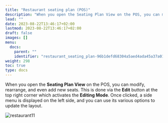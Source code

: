 ```yaml
---
title: "Restaurant seating plan (POS)"
description: "When you open the Seating Plan View on the POS, you can modify, rearrange, and even add new seats. "
lead: ""
date: 2023-08-22T13:46:17+02:00
lastmod: 2023-08-22T13:46:17+02:00
draft: false
images: []
menu:
  docs:
    parent: ""
    identifier: "restaurant_seating_plan-96b1defd68304a5aed4ada45a37a018b"
weight: 298
toc: true
type: docs
---
```

When you open the **Seating Plan View** on the POS, you can modify, rearrange, and even add new seats. This is done via the **Edit** button at the top right corner which activates the **Editing Mode**. Once clicked, a side menu is displayed on the left side, and you can use its various options to update the layout.

![restaurant11](restaurant11.PNG)